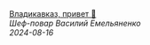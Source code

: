 <!--2024-08-16 05:48:32-->
<div class="yb">
  <a class="nodecor" href="/index.html?eda/vladikavkaz_privet">
    <img class="preview" data-videoid="W05oD2va62o" src="https://i4.ytimg.com/vi/W05oD2va62o/hqdefault.jpg" align="middle" alt="">
  </a>
  <div class="inlbl text">
    <a class="nodecor" href="/index.html?eda/vladikavkaz_privet">Владикавказ, привет 👋</a><br>
    <i class="smaller2">Шеф-повар Василий Емельяненко</i><br>
    <i class="smaller3">2024-08-16</i>
  </div>
</div>
